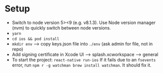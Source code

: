 # Setup

* Switch to node version 5><9 (e.g. v8.1.3). Use Node version manager (nvm) to quickly switch between node versions.
* `yarn`
* `cd ios && pod install`
* `mkdir env` --> copy keys.json file into `./env` (ask admin for file, not in repo)
* Add signing certificate in Xcode UI --> splash.xcworkspace --> general
* To start the project: `react-native run-ios`
  If it fails due to an `fsevents` error, run
  `npm r -g watchman brew install watchman`. It should fix it.
